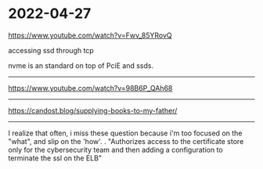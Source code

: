 # 2022-04-27




https://www.youtube.com/watch?v=Fwv_85YRovQ


accessing ssd through tcp 

nvme is an standard on top of PciE and ssds. 



___


https://www.youtube.com/watch?v=98B6P_QAh68

___



https://candost.blog/supplying-books-to-my-father/




___


I realize that often, i miss these question because i'm too focused on the "what", and slip on the 'how'. 
    . "Authorizes access to the certificate store only for the cybersecurity team and then adding a configuration to terminate the ssl on the ELB"


